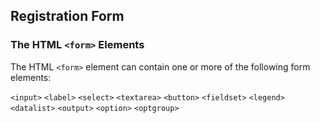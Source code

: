 ## Registration Form
### The HTML ```<form>``` Elements
The HTML ```<form>``` element can contain one or more of the following form elements:

```<input>```
```<label>```
```<select>```
```<textarea>```
```<button>```
```<fieldset>```
```<legend>```
```<datalist>```
```<output>```
```<option>```
```<optgroup>```

